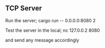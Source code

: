 ## TCP Server

Run the server;
cargo run -- 0.0.0.0:8080 2

Test the server in the local;
nc 127.0.0.2 8080

and send any message accordingly
